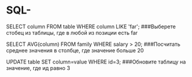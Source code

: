 # SQL-
SELECT column
FROM table
WHERE column
LIKE 'far';
###Выберете стобец из таблицы, где в любой из позиции есть far

SELECT AVG(column)
FROM family
WHERE salary > 20;
###Посчитать среднее значения в столбце, где значение больше 20

UPDATE table 
SET column=value
WHERE id=3;
###Обновите таблицу на значение, где ид равно 3
